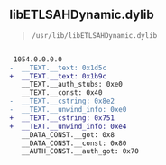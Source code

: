 ## libETLSAHDynamic.dylib

> `/usr/lib/libETLSAHDynamic.dylib`

```diff

 1054.0.0.0.0
-  __TEXT.__text: 0x1d5c
+  __TEXT.__text: 0x1b9c
   __TEXT.__auth_stubs: 0xe0
   __TEXT.__const: 0x40
-  __TEXT.__cstring: 0x8e2
-  __TEXT.__unwind_info: 0xe0
+  __TEXT.__cstring: 0x751
+  __TEXT.__unwind_info: 0xe4
   __DATA_CONST.__got: 0x8
   __DATA_CONST.__const: 0x80
   __AUTH_CONST.__auth_got: 0x70

```
